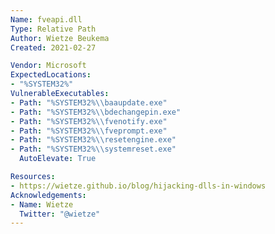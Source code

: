 ```yaml
---
Name: fveapi.dll
Type: Relative Path
Author: Wietze Beukema
Created: 2021-02-27

Vendor: Microsoft
ExpectedLocations:
- "%SYSTEM32%"
VulnerableExecutables:
- Path: "%SYSTEM32%\\baaupdate.exe"
- Path: "%SYSTEM32%\\bdechangepin.exe"
- Path: "%SYSTEM32%\\fvenotify.exe"
- Path: "%SYSTEM32%\\fveprompt.exe"
- Path: "%SYSTEM32%\\resetengine.exe"
- Path: "%SYSTEM32%\\systemreset.exe"
  AutoElevate: True

Resources:
- https://wietze.github.io/blog/hijacking-dlls-in-windows
Acknowledgements:
- Name: Wietze
  Twitter: "@wietze"
---
```


